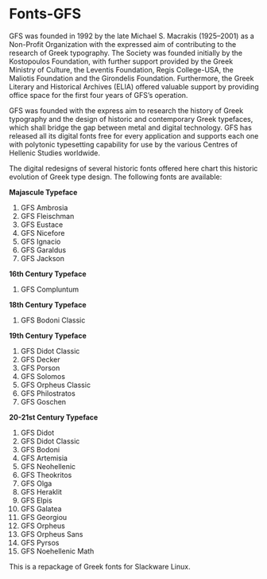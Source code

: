 # Fonts-GFS

GFS was founded in 1992 by the late Michael S. Macrakis (1925–2001) as a 
Non-Profit Organization with the expressed aim of contributing to the 
research of Greek typography. The Society was founded initially by the 
Kostopoulos Foundation, with further support provided by 
the Greek Ministry of Culture, the Leventis Foundation, 
Regis College-USA, the Maliotis Foundation and the Girondelis Foundation. 
Furthermore, the Greek Literary and Historical Archives (ELIA) offered valuable
support by providing office space for the first four years of GFS’s operation. 

GFS was founded with the express aim to research the history of 
Greek typography and the design of historic and contemporary Greek typefaces, 
which shall bridge the gap between metal and digital technology.
GFS has released all its digital fonts free for every application
and supports each one with polytonic typesetting capability for
use by the various Centres of Hellenic Studies worldwide.

The digital redesigns of several historic fonts offered here chart 
this historic evolution of Greek type design. The following fonts are
available:

**Majascule Typeface**

1. GFS Ambrosia
2. GFS Fleischman
3. GFS Eustace 
4. GFS Nicefore
5. GFS Ignacio
6. GFS Garaldus
7. GFS Jackson

**16th Century Typeface**

1. GFS Compluntum

**18th Century Typeface**

1. GFS Bodoni Classic

**19th Century Typeface**

1. GFS Didot Classic
2. GFS Decker
3. GFS Porson
4. GFS Solomos
5. GFS Orpheus Classic
6. GFS Philostratos
7. GFS Goschen

**20-21st Century Typeface**

1. GFS Didot
2. GFS Didot Classic
3. GFS Bodoni
4. GFS Artemisia
5. GFS Neohellenic
6. GFS Theokritos
7. GFS Olga
8. GFS Heraklit
9. GFS Elpis 
10. GFS Galatea
11. GFS Georgiou
12. GFS Orpheus
13. GFS Orpheus Sans
14. GFS Pyrsos
15. GFS Noehellenic Math

This is a repackage of Greek fonts for Slackware Linux.
